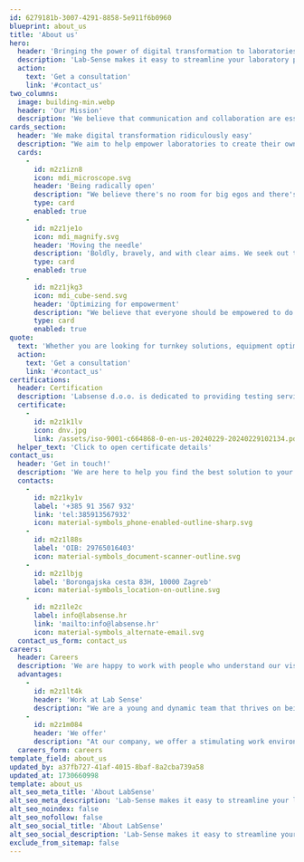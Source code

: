```yaml
---
id: 6279181b-3007-4291-8858-5e911f6b0960
blueprint: about_us
title: 'About us'
hero:
  header: 'Bringing the power of digital transformation to laboratories'
  description: 'Lab-Sense makes it easy to streamline your laboratory processes, improve compliance, and boost efficiency. In minutes, not months.'
  action:
    text: 'Get a consultation'
    link: '#contact_us'
two_columns:
  image: building-min.webp
  header: 'Our Mission'
  description: 'We believe that communication and collaboration are essential for building successful relationships with our clients. We take the time to listen to your needs and concerns and work with you to find the best solutions for your lab.'
cards_section:
  header: 'We make digital transformation ridiculously easy'
  description: "We aim to help empower laboratories to create their own digital solutions. Here's how we plan on doing it."
  cards:
    -
      id: m2z1izn8
      icon: mdi_microscope.svg
      header: 'Being radically open'
      description: "We believe there's no room for big egos and there's always time to help each other. We strive to give and receive feedback, ideas, and perspectives."
      type: card
      enabled: true
    -
      id: m2z1je1o
      icon: mdi_magnify.svg
      header: 'Moving the needle'
      description: 'Boldly, bravely, and with clear aims. We seek out the big opportunities and double down on the most important things to work on.'
      type: card
      enabled: true
    -
      id: m2z1jkg3
      icon: mdi_cube-send.svg
      header: 'Optimizing for empowerment'
      description: "We believe that everyone should be empowered to do whatever they think is in the company's best interest."
      type: card
      enabled: true
quote:
  text: 'Whether you are looking for turnkey solutions, equipment optimization, compliance guidance, or consulting services, we are here to help. Contact us today to learn more about how we can help your lab reach its full potential.'
  action:
    text: 'Get a consultation'
    link: '#contact_us'
certifications:
  header: Certification
  description: 'Labsense d.o.o. is dedicated to providing testing services in accordance with the highest quality standards in our industry. As a premier testing laboratory, our primary purpose is to ensure the satisfaction of our customers, while operating in accordance with ISO 9001 and other applicable standards, including strict compliance with all relevant laws and regulations.'
  certificate:
    -
      id: m2z1k1lv
      icon: dnv.jpg
      link: /assets/iso-9001-c664868-0-en-us-20240229-20240229102134.pdf
  helper_text: 'Click to open certificate details'
contact_us:
  header: 'Get in touch!'
  description: 'We are here to help you find the best solution to your challenges'
  contacts:
    -
      id: m2z1ky1v
      label: '+385 91 3567 932'
      link: 'tel:385913567932'
      icon: material-symbols_phone-enabled-outline-sharp.svg
    -
      id: m2z1l88s
      label: 'OIB: 29765016403'
      icon: material-symbols_document-scanner-outline.svg
    -
      id: m2z1lbjg
      label: 'Borongajska cesta 83H, 10000 Zagreb'
      icon: material-symbols_location-on-outline.svg
    -
      id: m2z1le2c
      label: info@labsense.hr
      link: 'mailto:info@labsense.hr'
      icon: material-symbols_alternate-email.svg
  contact_us_form: contact_us
careers:
  header: Careers
  description: 'We are happy to work with people who understand our vision and share our values'
  advantages:
    -
      id: m2z1lt4k
      header: 'Work at Lab Sense'
      description: "We are a young and dynamic team that thrives on being agile and innovative. Our team is always looking for new ways to approach challenges and solve problems. We pride ourselves on being efficient in our work and delivering high-quality results to our clients. Collaboration is key to our success, and we value each team member's unique skills and strengths. As team players, we work together to achieve our goals and push each other to achieve even greater heights."
    -
      id: m2z1m084
      header: 'We offer'
      description: "At our company, we offer a stimulating work environment that encourages creativity, innovation, and personal growth. We are committed to helping our employees grow both personally and professionally by providing opportunities for development and career path planning. We believe that each employee's journey is unique, and we work with them to create an individualized career path that suits their goals and aspirations."
  careers_form: careers
template_field: about_us
updated_by: a37fb727-41af-4015-8baf-8a2cba739a58
updated_at: 1730660998
template: about_us
alt_seo_meta_title: 'About LabSense'
alt_seo_meta_description: 'Lab-Sense makes it easy to streamline your laboratory processes, improve compliance, and boost efficiency. In minutes, not months.'
alt_seo_noindex: false
alt_seo_nofollow: false
alt_seo_social_title: 'About LabSense'
alt_seo_social_description: 'Lab-Sense makes it easy to streamline your laboratory processes, improve compliance, and boost efficiency. In minutes, not months.'
exclude_from_sitemap: false
---
```

